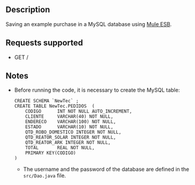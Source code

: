 ## Description

Saving an example purchase in a MySQL database using [Mule ESB](https://www.mulesoft.com/resources/esb/what-mule-esb).

## Requests supported

* GET /

## Notes

* Before running the code, it is necessary to create the MySQL table:
    ```
    CREATE SCHEMA `NewTec` ;
    CREATE TABLE NewTec.PEDIDOS  ( 
        CODIGO  	INT NOT NULL AUTO_INCREMENT,
        CLIENTE 	VARCHAR(40) NOT NULL,
        ENDERECO	VARCHAR(100) NOT NULL,
        ESTADO  	VARCHAR(10) NOT NULL,
        QTD_ROBO_DOMESTICO INTEGER NOT NULL,
        QTD_REATOR_SOLAR INTEGER NOT NULL,
        QTD_REATOR_ARK INTEGER NOT NULL,	
        TOTAL   	REAL NOT NULL,
        PRIMARY KEY(CODIGO)
    )
    ```
    * The username and the password of the database are defined in the `src/Dao.java` file.